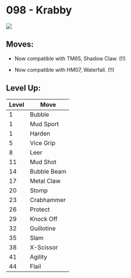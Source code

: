 # 098 - Krabby
![][098]

## Moves:

 - Now compatible with TM65, Shadow Claw. (!!)

 - Now compatible with HM07, Waterfall. (!!)

## Level Up:

Level | Move
---   | ---
  1   | Bubble
  1   | Mud Sport
  1   | Harden
  5   | Vice Grip
  8   | Leer
 11   | Mud Shot
 14   | Bubble Beam
 17   | Metal Claw
 20   | Stomp
 23   | Crabhammer
 26   | Protect
 29   | Knock Off
 32   | Guillotine
 35   | Slam
 38   | X-Scissor
 41   | Agility
 44   | Flail



[098]: /img/pokemon/098.png
